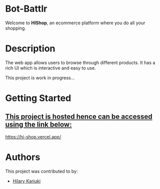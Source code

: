 # Bot-Battlr

Welcome to **HIShop**, an ecommerce platform where you do all your shopping.

# Description
The web app allows users to browse through different products. It has a rich UI which is interactive and easy to use. 

This project is work in progress...

# Getting Started
<h2><u>This project is hosted hence can be accessed using the link below:</u></h2>
    
  <a>https://hi-shop.vercel.app/</a> 



# Authors
This project was contributed to by:
- [Hilary Kariuki](https://github.com/Stiflerzak/)





